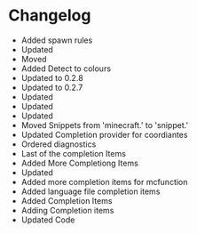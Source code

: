 # Changelog 
- Added spawn rules
- Updated
- Moved
- Added Detect to colours
- Updated to 0.2.8
- Updated to 0.2.7
- Updated
- Updated
- Updated
- Moved Snippets from 'minecraft.' to 'snippet.'
- Updated Completion provider for coordiantes
- Ordered diagnostics
- Last of the completion Items
- Added More Completiong Items
- Updated
- Added more completion items for mcfunction
- Added language file completion items
- Added Completion Items
- Adding Completion items
- Updated Code